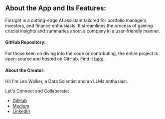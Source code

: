 ## About the App and Its Features:
Finsight is a cutting-edge AI assistant tailored for portfolio managers, investors, and finance enthusiasts. It streamlines the process of gaining crucial insights and summaries about a company in a user-friendly manner.


#### GitHub Repository:
For those keen on diving into the code or contributing, the entire project is open-source and hosted on GitHub. Find it [here](<GitHub link>).

#### About the Creator:
Hi! I'm Leo Walker, a Data Scientist and an LLMs enthusiast.

Let's Connect and Collaborate:            
- [GitHub](https://github.com/leowalker89)
- [Medium](https://medium.com/@leo-walker)
- [LinkedIn](https://www.linkedin.com/in/leowalker/)
